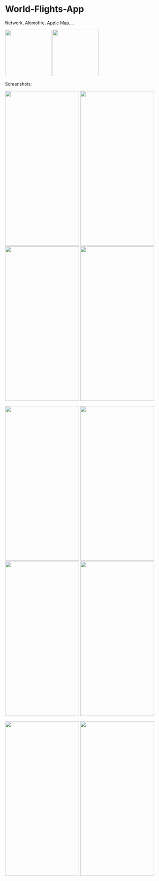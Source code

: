 # World-Flights-App
Network, Alomofire, Apple Map....

<p>
<img src="https://user-images.githubusercontent.com/84919477/156874649-2ddd44a6-c128-4654-836d-a80d3d9a88a6.png" width="150" height="150" />
<img src="https://user-images.githubusercontent.com/84919477/156873615-9ac20de4-aa41-44d6-9e84-f874436dc46c.png" width="150" height="150" />
</p>
Screenshots:
<p>
<img src="https://user-images.githubusercontent.com/84919477/156873677-9a449d2f-24a2-4515-ad30-1438d4c9a9dd.png" width="240" height="500" />
<img src="https://user-images.githubusercontent.com/84919477/156873680-08efe026-aba1-411a-bdec-d5d55fcea50f.png" width="240" height="500" />
<img src="https://user-images.githubusercontent.com/84919477/156873681-bf5bfcda-731e-46f2-b54c-1b054137a319.png" width="240" height="500" />
<img src="https://user-images.githubusercontent.com/84919477/156873683-5a4f1778-b1cd-4290-b82d-92e73db49770.png" width="240" height="500" />
<!---->
</p>
<p>
<img src="https://user-images.githubusercontent.com/84919477/156873687-513daeb9-d55f-41b9-8d19-a874576b560e.png" width="240" height="500" />
<img src="https://user-images.githubusercontent.com/84919477/156873689-81cbcbb9-6ce0-4989-836b-00ca6cc18b1e.png" width="240" height="500" />
<img src="https://user-images.githubusercontent.com/84919477/156873690-3635460a-cbcf-4b9c-a02f-f97f7ca81ba0.png" width="240" height="500" />
<img src="https://user-images.githubusercontent.com/84919477/156875083-5003ebee-ab27-426f-9106-252889148de6.png" width="240" height="500" />
</p>
<p>
<img src="https://user-images.githubusercontent.com/84919477/156873686-46ccfc7e-bccf-40a6-8efc-ca3e4b1f3e48.png" width="240" height="500" />
<img src="https://user-images.githubusercontent.com/84919477/156875086-059faf11-7648-4182-a29a-29c08966e359.png" width="240" height="500" />
</p>
